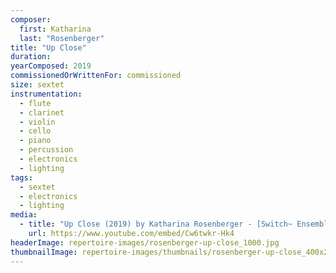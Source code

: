 ```yaml
---
composer:
  first: Katharina
  last: "Rosenberger"
title: "Up Close"
duration:
yearComposed: 2019
commissionedOrWrittenFor: commissioned
size: sextet
instrumentation:
  - flute
  - clarinet
  - violin
  - cello
  - piano
  - percussion
  - electronics
  - lighting
tags:
  - sextet
  - electronics
  - lighting
media:
  - title: "Up Close (2019) by Katharina Rosenberger - [Switch~ Ensemble]"
    url: https://www.youtube.com/embed/Cw6twkr-Hk4
headerImage: repertoire-images/rosenberger-up-close_1000.jpg
thumbnailImage: repertoire-images/thumbnails/rosenberger-up-close_400x200.jpg
---
```



